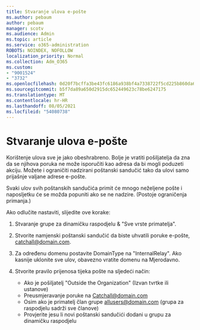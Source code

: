 ```yaml
---
title: Stvaranje ulova e-pošte
ms.author: pebaum
author: pebaum
manager: scotv
ms.audience: Admin
ms.topic: article
ms.service: o365-administration
ROBOTS: NOINDEX, NOFOLLOW
localization_priority: Normal
ms.collection: Adm_O365
ms.custom:
- "9001524"
- "3732"
ms.openlocfilehash: 0d20f7bcffa3be43fc6186a938bf4a7338722f5cd225b860da6357398db26a69
ms.sourcegitcommit: b5f7da89a650d2915dc652449623c78be6247175
ms.translationtype: MT
ms.contentlocale: hr-HR
ms.lasthandoff: 08/05/2021
ms.locfileid: "54080738"
---
```

# <a name="create-an-email-catch-all"></a>Stvaranje ulova e-pošte

Korištenje ulova sve je jako obeshrabreno. Bolje je vratiti pošiljatelja da zna da se njihova poruka ne može isporučiti kao adresa da bi mogli poduzeti akciju. Možete i ograničiti nadzirani poštanski sandučić tako da ulovi samo prijašnje valjane adrese e-pošte. 

Svaki ulov svih poštanskih sandučića primit će mnogo neželjene pošte i naposljetku će se možda popuniti ako se ne nadzire. (Postoje ograničenja primanja.) 

Ako odlučite nastaviti, slijedite ove korake:

1. Stvaranje grupe za dinamičku raspodjelu & "Sve vrste primatelja".

2. Stvorite namjenski poštanski sandučić da biste uhvatili poruke e-pošte, catchall@domain.com.

3. Za određenu domenu postavite DomainType na "InternalRelay". Ako kasnije uklonite sve ulov, obavezno vratite domenu na Mjerodavno.

4. Stvorite pravilo prijenosa tijeka pošte na sljedeći način:

    - Ako je pošiljatelj "Outside the Organization" (Izvan tvrtke ili ustanove)
    - Preusmjeravanje poruke na Catchall@domain.com
    - Osim ako je primatelj član grupe allusers@domain.com (grupa za raspodjelu sadrži sve članove)
    - Provjerite jesu li novi poštanski sandučići dodani u grupu za dinamičku raspodjelu
